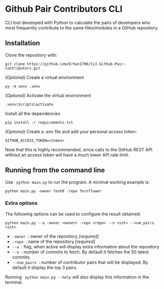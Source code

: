 # Github Pair Contributors CLI
CLI tool developed with Python to calculate the pairs of developers who most frequently contribute to the same files/modules in a GitHub repository. 
## Installation
Clone the repository with: 
~~~ 
git clone https://github.com/Erhan1706/CLI-Github-Pair-Contributors.git
~~~ 
*(Optional)* Create a virtual environment
~~~ 
py -m venv .venv
~~~ 
*(Optional)*  Activate the virtual environment
~~~ 
.venv\Scripts\activate 
~~~ 
Install all the dependencies
~~~ 
pip install -r requirements.txt
~~~
*(Optional)* Create a .env file and add your personal access token:
~~~ 
GITHUB_ACCESS_TOKEN=<token>
~~~
Note that this is highly recommended, since calls  to the GitHub REST API without an access token will have a much lower API rate limit.

## Running from the command line
Use <code> python main.py</code> to run the program. A minimal working example is:
~~~ 
python main.py -owner fesh0 -repo fernflower
~~~
### Extra options
The following options can be used to configure the result obtained:
~~~ 
python main.py --a -owner <owner> -repo <repo> --n <int> --num_pairs <int>
~~~
* <code>-owner </code>: owner of the repository *[required]*
* <code>-repo </code>: name of the repository *[required]*
* <code>--a </code>: flag, when active will display extra information about the repository
* <code>--n </code>: number of commits to fetch. By default it fetches the 50 latest commits.
*  <code>--num_pairs </code>: number of contributor pairs that will be displayed. By default it display the top 3 pairs. 

Running <code> python main.py --help</code> will also display this information in the terminal.